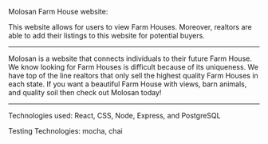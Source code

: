 Molosan Farm House website:

This website allows for users to view Farm Houses. Moreover, realtors are able to add their listings to this website for potential buyers.

***
Molosan is a website that connects individuals to their future Farm House. 
We know looking for Farm Houses is difficult because of its uniqueness. 
We have top of the line realtors that only sell the highest quality Farm Houses in each state. 
If you want a beautiful Farm House with views, barn animals, and quality soil then check out Molosan today!
***

Technologies used:
React, CSS, Node, Express, and PostgreSQL

Testing Technologies:
mocha, chai